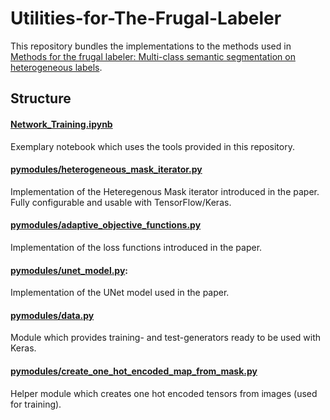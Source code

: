 # Utilities-for-The-Frugal-Labeler
This repository bundles the implementations to the methods used in [Methods for the frugal labeler: Multi-class semantic segmentation on heterogeneous labels](https://osf.io/uyk79/).

## Structure
#### [Network_Training.ipynb](Network_Training.ipynb) 
Exemplary notebook which uses the tools provided in this repository.
#### [pymodules/heterogeneous_mask_iterator.py](pymodules/heterogeneous_mask_iterator.py)
Implementation of the Heteregenous Mask iterator introduced in the paper. Fully configurable and usable with TensorFlow/Keras. 
#### [pymodules/adaptive_objective_functions.py](pymodules/adaptive_objective_functions.py)
Implementation of the loss functions introduced in the paper.
#### [pymodules/unet_model.py](pymodules/unet_model.py): 
Implementation of the UNet model used in the paper.
#### [pymodules/data.py](pymodules/data.py)
Module which provides training- and test-generators ready to be used with Keras.
#### [pymodules/create_one_hot_encoded_map_from_mask.py](pymodules/create_one_hot_encoded_map_from_mask.py)
Helper module which creates one hot encoded tensors from images (used for training).
